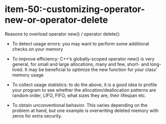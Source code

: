 # item-50:-customizing-operator-new-or-operator-delete

Reasons to overload operator new() / operator delete():

-   To detect usage errors: you may want to perform some additional
    checks on your memory

-   To improve efficiency: C++’s globally-scoped operator new() is very
    general, for small and large allocations, many and few, short-
    and long-lived. It may be beneficial to optimize the new function
    for your class’ memory usage

-   To collect usage statistics: to do the above, it is a good idea to
    profile your program to see whether the allocation/deallocation
    patterns are random order, LIFO, FIFO, what sizes they are, their
    lifespan etc.

-   To obtain unconventional behavior. This varies depending on the
    problem at hand, but one example is overwriting deleted memory with
    zeros for extra security.


